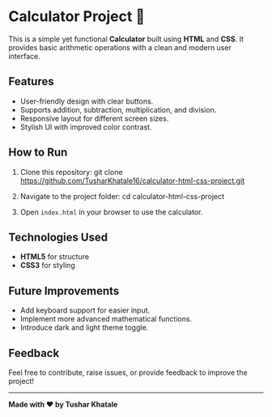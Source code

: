 # Calculator Project 🔢

This is a simple yet functional **Calculator** built using **HTML** and **CSS**. It provides basic arithmetic operations with a clean and modern user interface.

##  Features
- User-friendly design with clear buttons.
- Supports addition, subtraction, multiplication, and division.
- Responsive layout for different screen sizes.
- Stylish UI with improved color contrast.

##  How to Run
1. Clone this repository:
git clone https://github.com/TusharKhatale16/calculator-html-css-project.git
2. Navigate to the project folder:
cd calculator-html-css-project

3. Open `index.html` in your browser to use the calculator.

##  Technologies Used
- **HTML5** for structure
- **CSS3** for styling

##  Future Improvements
- Add keyboard support for easier input.
- Implement more advanced mathematical functions.
- Introduce dark and light theme toggle.

##  Feedback
Feel free to contribute, raise issues, or provide feedback to improve the project!

---

**Made with ❤️ by Tushar Khatale**
